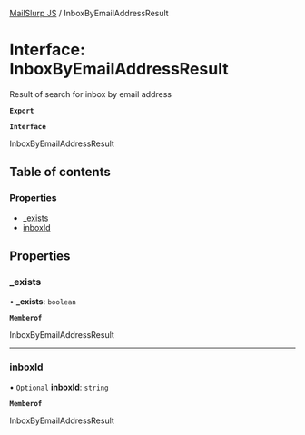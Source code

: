 [MailSlurp JS](../README.md) / InboxByEmailAddressResult

# Interface: InboxByEmailAddressResult

Result of search for inbox by email address

**`Export`**

**`Interface`**

InboxByEmailAddressResult

## Table of contents

### Properties

- [\_exists](InboxByEmailAddressResult.md#_exists)
- [inboxId](InboxByEmailAddressResult.md#inboxid)

## Properties

### \_exists

• **\_exists**: `boolean`

**`Memberof`**

InboxByEmailAddressResult

___

### inboxId

• `Optional` **inboxId**: `string`

**`Memberof`**

InboxByEmailAddressResult
